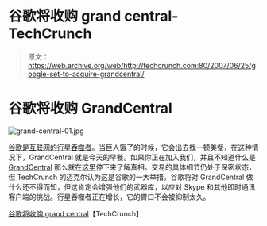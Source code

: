 # 谷歌将收购 grand central-TechCrunch

> 原文：<https://web.archive.org/web/http://techcrunch.com:80/2007/06/25/google-set-to-acquire-grandcentral/>

# 谷歌将收购 GrandCentral

![grand-central-01.jpg](img/4331f3bf6e91ebad9e5970b552168de9.png)

[谷歌是互联网的](https://web.archive.org/web/20201130023833/https://crunchbase.com/organization/google)[行星吞噬者](https://web.archive.org/web/20201130023833/http://en.wikipedia.org/wiki/Galactus)。当巨人饿了的时候，它会出去找一顿美餐，在这种情况下，GrandCentral 就是今天的早餐。如果你正在加入我们，并且不知道什么是 [GrandCentral](https://web.archive.org/web/20201130023833/https://crunchbase.com/organization/grandcentral) 那么就在[这里](https://web.archive.org/web/20201130023833/http://crunchgear.com/2007/03/15/grandcentral-replace-your-many-phone-numbers-with-just-one/)停下来了解真相。交易的具体细节仍处于保密状态，但 TechCrunch 的迈克尔认为这是谷歌的一大举措。谷歌将对 GrandCentral 做什么还不得而知，但这肯定会增强他们的武器库，以应对 Skype 和其他即时通讯客户端的挑战。行星吞噬者正在增长，它的胃口不会被抑制太久。

[谷歌将收购 grand central](https://web.archive.org/web/20201130023833/http://www.beta.techcrunch.com/2007/06/24/google-to-acquire-grand-central-for-50-million/)【TechCrunch】